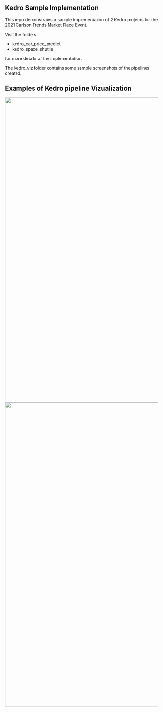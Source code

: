 ## Kedro Sample Implementation
This repo demonstrates a sample implementation of 2 Kedro projects for the 2021 Carlson Trends Market Place Event. 

Visit the folders 

* kedro_car_price_predict 
* kedro_space_shuttle 

for more details of the implementation. 


The kedro_viz folder contains some sample screenshots of the pipelines created.

## Examples of Kedro pipeline Vizualization

<img src="https://github.umn.edu/park2599/kedro_aws_pipeline/blob/master/kedro_viz/viz1.JPG" width="1000">

<img src="https://github.umn.edu/park2599/kedro_aws_pipeline/blob/master/kedro_viz/viz4.JPG" width="1000">
